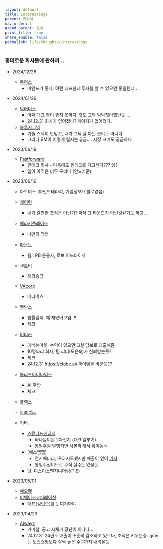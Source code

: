 ```yaml
---
layout: default
title: Interestings
parent: 커리어
nav_order: 1
grand_parent: 일상
print_title: true
share_enable: false
permalink: life/thoughts/interestings
---
```


### 흥미로운 회사들에 관하여...
  
  
- 2024/12/26
  - [두어스](https://doerscorp.notion.site/ZVZO-6b2b76ec3f0f42fb8e74bf4ccec401e1)
    - 마인드가 좋다. 이런 대표한테 투자를 할 수 있으면 좋을텐데..

- 2024/01/26
  - [팀러너스](https://teamlearners.career.greetinghr.com/)
    - 어째 대표 평이 좋지 못하다. 형도 그닥 탐탁찮아했던듯....
    - 24.12.31 회사가 없어졌나? 페이지가 없어졌다.
  - [블루시그넘](https://bluesignum2023.career.greetinghr.com/)
    - 기술 스택이 안맞고, 내가 그닥 잘 아는 분야도 아니다.
    - 그러나 BM이 어떻게 될지는 궁금.... 시장 크기도 궁금하다

- 2023/06/19
  - [Fastforward](https://domino.is/)
    - 핀테크 회사 - 다음에도 핀테크를 가고싶다??? 엥? 
    - 앱이 아직은 너무 구리다 (안드기준)
  
- 2023/06/16 
  - 아토머스 (마인드테라피, 기업정보가 별로없음)
  - [케어링](https://recruit.caring.co.kr/)
    - 내가 갈만한 조직은 아닌가? 아직 그 라운드가 아닌것같기도 하고....
  - [메라키플레이스](https://career.my-doctor.io/)
    - 나만의 닥터
  - [파운트](https://fount.career.greetinghr.com/home)
    - 음.. PB 운용사, 로보 어드바이저
  - [센트비](http://company.sentbe.com/)
    - 해외송금
  - [VAcorp](http://www.vacorp.co.kr/home/v2/)
    - 메타버스
  - [엘박스](https://lbox.kr/)
    - 법률검색, 꽤 재밌어보임..!!
    - 체크
  - [버티카](https://revenue.market/ko/team/)
    - 레베뉴마켓, 수익이 있으면 그걸 담보로 대출해줌
    - 10명짜리 회사, 팀 리더(도은욱)가 신뢰받는듯?
    - 체크
    - 24.12.31 https://clobe.ai/ 아이템을 바꾼듯??
  - [블리츠다이나믹스](https://team.blitz-dynamics.com/bcc62330-3988-4a1d-a33b-6668308d3138)
    - AI 주방
    - 체크
  - [플렉스](https://flex.team/)
  - [라포랩스](https://www.rapportlabs.kr/)

  - 기타...
    - [스탠다드에너지](https://stndenergy.com/)
      - 바나듐이온 2차전지 (대표 김부기)
      - 통일주권 발행되면 사볼까 해서 넣어놈ㅎ
    - [에스엠랩]
      - 전기배터리, IPO 시도했지만 매출이 없어 [기사](http://www.thebell.co.kr/free/content/ArticleView.asp?key=202212211124235200102856&svccode=00&page=1&sort=thebell_check_time)
      - 통일주권이므로 주식 살수는 있을듯
    - 닷, 디스이스엔지니어링(TIE)

- 2023/05/01
  - [페오펫](https://www.peopet.co.kr/)
  - [어웨이크코퍼레이션](https://creator.ly/)
    - 대표(김민준)를 눈여겨봐야

- 2023/04/23
  - [Alwayz](https://team.alwayz.co/)
    - 커머셜. 공고 자체가 장난이 아니다...
    - 24.12.31 24년도 매출이 꾸준히 감소하고 있으나, 조직은 키우는중. gmv 는 토스쇼핑보다 살짝 높은 수준까지 내려온듯
